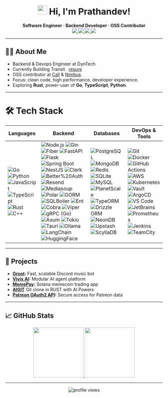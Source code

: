 <!-- Animated intro and avatar -->
<h1 align="center">
  <a href="https://zarif.pro/?ref=ghrdme" target="_blank">
  </a>
  <img src="https://imgur.com/C7PX4kM.gif" width="30" height="30" alt="wave hand"/> Hi, I'm <b>Prathandev</b>!
</h1>

<div align="center">
  <strong>Software Engineer · Backend Developer · OSS Contributor</strong>
  <br/>
  <a href="#">
    <img src="https://img.shields.io/badge/-Contact-556DB3?style=flat-square&logo=gmail&logoColor=EA4335"/>
  </a>
  <a href="#" target="_blank">
    <img src="https://img.shields.io/badge/-prathandev-000000?style=flat-square&logo=vercel&logoColor=white"/>
  </a>
  <a href="#" target="_blank">
    <img src="https://img.shields.io/badge/-Blog-05122A?style=flat-square&logo=hashnode&logoColor=2962FF"/>
  </a>
  <a href="#" target="_blank">
    <img src="https://img.shields.io/badge/-Resume-05122A?style=flat-square&logo=readme&logoColor=FFD700"/>
  </a>
</div>

---

## 🧑‍💻 About Me
- Backend & Devops Engineer at DynTech
- Currently Building Transit . [resure](#)
- OSS contributor at [Call](#) & [Nimbus](#).
- Focus: clean code, high performance, developer experience.
- Exploring **Rust**, power-user of **Go**, **TypeScript**, **Python**.

---

# 🛠 Tech Stack

| **Languages** | **Backend** | **Databases** | **DevOps & Tools** |
|---------------|-------------|---------------|--------------------|
| ![Go](https://img.shields.io/badge/-Go-05122A?style=flat&logo=Go&logoColor=00ADD8) ![Python](https://img.shields.io/badge/-Python-05122A?style=flat&logo=python) ![JavaScript](https://img.shields.io/badge/-JavaScript-05122A?style=flat&logo=javascript) ![TypeScript](https://img.shields.io/badge/-TypeScript-05122A?style=flat&logo=typescript) ![Rust](https://img.shields.io/badge/-Rust-05122A?style=flat&logo=rust) ![C++](https://img.shields.io/badge/-C++-05122A?style=flat&logo=cplusplus&logoColor=00599C) | ![Node.js](https://img.shields.io/badge/-Node.js-05122A?style=flat&logo=node.js) ![Gin](https://img.shields.io/badge/-Gin-05122A?style=flat&logo=go&logoColor=00ADD8) ![Fiber](https://img.shields.io/badge/-Fiber-05122A?style=flat&logo=go&logoColor=00ADD8) ![FastAPI](https://img.shields.io/badge/-FastAPI-05122A?style=flat&logo=fastapi&logoColor=009688) ![Flask](https://img.shields.io/badge/-Flask-05122A?style=flat&logo=flask) ![Spring Boot](https://img.shields.io/badge/-Spring%20Boot-05122A?style=flat&logo=springboot) ![NestJS](https://img.shields.io/badge/-NestJS-05122A?style=flat&logo=nestjs&logoColor=E0234E) ![Clerk](https://img.shields.io/badge/-Clerk-05122A?style=flat&logo=clerk) ![Better%20Auth](https://img.shields.io/badge/-Better%20Auth-05122A?style=flat&logo=auth0&logoColor=white) ![Resend](https://img.shields.io/badge/-Resend-05122A?style=flat&logo=minutemailer&logoColor=white) ![Mediasoup](https://img.shields.io/badge/-Mediasoup-05122A?style=flat&logo=webrtc&logoColor=white) ![Polar](https://img.shields.io/badge/-Polar-05122A?style=flat&logo=polar&logoColor=white) ![GORM](https://img.shields.io/badge/-GORM-05122A?style=flat&logo=go&logoColor=00ADD8) ![SQLBoiler](https://img.shields.io/badge/-SQLBoiler-05122A?style=flat&logo=go&logoColor=00ADD8) ![Ent](https://img.shields.io/badge/-Ent-05122A?style=flat&logo=go&logoColor=00ADD8) ![Cobra](https://img.shields.io/badge/-Cobra-05122A?style=flat&logo=go&logoColor=00ADD8) ![Viper](https://img.shields.io/badge/-Viper-05122A?style=flat&logo=go&logoColor=00ADD8) ![gRPC (Go)](https://img.shields.io/badge/-gRPC--Go-05122A?style=flat&logo=go&logoColor=00ADD8) ![Axum](https://img.shields.io/badge/-Axum-05122A?style=flat&logo=rust&logoColor=white) ![Tokio](https://img.shields.io/badge/-Tokio-05122A?style=flat&logo=rust&logoColor=white) ![Tauri](https://img.shields.io/badge/-Tauri-05122A?style=flat&logo=tauri&logoColor=white) ![Ollama](https://img.shields.io/badge/-Ollama-05122A?style=flat&logo=ollama&logoColor=white) ![LangChain](https://img.shields.io/badge/-LangChain-05122A?style=flat&logo=chainlink&logoColor=white) ![HuggingFace](https://img.shields.io/badge/-HuggingFace-05122A?style=flat&logo=huggingface&logoColor=yellow) | ![PostgreSQL](https://img.shields.io/badge/-PostgreSQL-05122A?style=flat&logo=postgresql&logoColor=336791) ![MongoDB](https://img.shields.io/badge/-MongoDB-05122A?style=flat&logo=MongoDB&logoColor=47A248) ![Redis](https://img.shields.io/badge/-Redis-05122A?style=flat&logo=redis) ![SQLite](https://img.shields.io/badge/-SQLite-05122A?style=flat&logo=SQLite&logoColor=003B57) ![MySQL](https://img.shields.io/badge/-MySQL-05122A?style=flat&logo=mysql&logoColor=4DB33D) ![PlanetScale](https://img.shields.io/badge/-PlanetScale-05122A?style=flat&logo=planetscale&logoColor=white) ![TypeORM](https://img.shields.io/badge/-TypeORM-05122A?style=flat&logo=typeorm&logoColor=F37626) ![Drizzle ORM](https://img.shields.io/badge/-Drizzle%20ORM-05122A?style=flat&logo=drizzle&logoColor=F1E05A) ![NeonDB](https://img.shields.io/badge/-NeonDB-05122A?style=flat&logo=neondatabase&logoColor=00E699) ![Upstash](https://img.shields.io/badge/-Upstash-05122A?style=flat&logo=upstash&logoColor=00E9A3) ![ScyllaDB](https://img.shields.io/badge/-ScyllaDB-05122A?style=flat&logo=scylladb&logoColor=white) | ![Git](https://img.shields.io/badge/-Git-05122A?style=flat&logo=git) ![Docker](https://img.shields.io/badge/-Docker-05122A?style=flat&logo=docker) ![GitHub Actions](https://img.shields.io/badge/-GitHub%20Actions-05122A?style=flat&logo=githubactions&logoColor=2088FF) ![AWS](https://img.shields.io/badge/-AWS-05122A?style=flat&logo=amazonaws) ![Kubernetes](https://img.shields.io/badge/-Kubernetes-05122A?style=flat&logo=kubernetes&logoColor=326CE5) ![Vault](https://img.shields.io/badge/-Vault-05122A?style=flat&logo=vault&logoColor=FFEC6E) ![ArgoCD](https://img.shields.io/badge/-ArgoCD-05122A?style=flat&logo=argo&logoColor=F26822) ![VS Code](https://img.shields.io/badge/-VS%20Code-05122A?style=flat&logo=visualstudiocode&logoColor=007ACC) ![JetBrains](https://img.shields.io/badge/-JetBrains-05122A?style=flat&logo=jetbrains) ![Prometheus](https://img.shields.io/badge/-Prometheus-05122A?style=flat&logo=prometheus&logoColor=E6522C) ![Jenkins](https://img.shields.io/badge/-Jenkins-05122A?style=flat&logo=jenkins&logoColor=D24939) ![TeamCity](https://img.shields.io/badge/-TeamCity-05122A?style=flat&logo=teamcity&logoColor=white) |

---
## 🚀 Projects

- **[Groot](#):** Fast, scalable Discord music bot
- **[Vivix AI](#):** Modular AI agent platform
- **[MemePay](#):** Solana memecoin trading app
- **[AIGIT](#)** Git clone in RUST with AI Powers
- **[Patreon OAuth2 API](#):** Secure access for Patreon data

---

## 📈 GitHub Stats

<p align="center">
  <a href="https://github.com/prathandev">
    <img src="https://github-readme-stats-steel-omega.vercel.app/api?username=thruvsol&show_icons=true&include_all_commits=true&icon_color=2d77dc&title_color=2d77dc&text_color=ffffff&bg_color=0d1117&hide_border=true&number_format=long" height="160"/>
  </a>
  <a href="https://github.com/prathandev">
    <img src="https://github-readme-stats-steel-omega.vercel.app/api/top-langs/?username=thruvsol&layout=compact&icon_color=2d77dc&title_color=2d77dc&text_color=ffffff&bg_color=0d1117&hide_border=true&langs_count=10" height="160"/>
  </a>
</p>

---

<p align="center">
  <img src="https://komarev.com/ghpvc/?username=thruvsol&style=flat&color=lightgray" alt="profile views"/>
</p>
